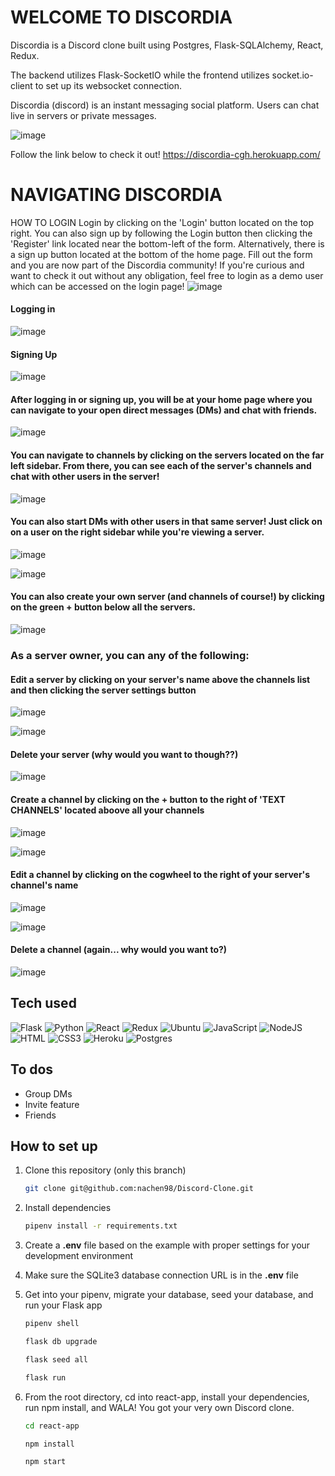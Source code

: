 # WELCOME TO DISCORDIA
Discordia is a Discord clone built using Postgres, Flask-SQLAlchemy, React, Redux.

The backend utilizes Flask-SocketIO while the frontend utilizes socket.io-client to set up its websocket connection.

Discordia (discord) is an instant messaging social platform. Users can chat live in servers or private messages.

![image](https://user-images.githubusercontent.com/60123981/197452743-b8948698-c7e6-4a39-abfe-5a43d3508e25.png)


Follow the link below to check it out!
https://discordia-cgh.herokuapp.com/


# NAVIGATING DISCORDIA
HOW TO LOGIN
Login by clicking on the 'Login' button located on the top right. You can also sign up by following the Login button then clicking the 'Register' link located near the bottom-left of the form. Alternatively, there is a sign up button located at the bottom of the home page. Fill out the form and you are now part of the Discordia community! If you're curious and want to check it out without any obligation, feel free to login as a demo user which can be accessed on the login page!
![image](https://user-images.githubusercontent.com/60123981/197449850-140ce60c-f75d-4858-96a2-a7c70c897336.png)


#### Logging in
![image](https://user-images.githubusercontent.com/60123981/197450031-fb8dacc7-6610-4f96-9e7e-0800612660e5.png)


#### Signing Up
![image](https://user-images.githubusercontent.com/60123981/197450084-3e7e3f8a-9534-4871-b5ad-2ac5540311c4.png)


#### After logging in or signing up, you will be at your home page where you can navigate to your open direct messages (DMs) and chat with friends.
![image](https://user-images.githubusercontent.com/60123981/197450313-b7d508c5-1b9a-48a5-bf7d-fcd03a4329d6.png)


#### You can navigate to channels by clicking on the servers located on the far left sidebar. From there, you can see each of the server's channels and chat with other users in the server!
![image](https://user-images.githubusercontent.com/60123981/197450354-21f83cfe-f6dd-4665-9a80-ed4be6914938.png)


#### You can also start DMs with other users in that same server! Just click on on a user on the right sidebar while you're viewing a server.
![image](https://user-images.githubusercontent.com/60123981/197452300-8e81a121-e93b-41ce-b025-3cc953e54210.png)

![image](https://user-images.githubusercontent.com/60123981/197452216-75b339f2-fa13-4aaa-83b7-c94d9e62ef0b.png)



#### You can also create your own server (and channels of course!) by clicking on the green + button below all the servers.
![image](https://user-images.githubusercontent.com/60123981/197450752-0e157210-d654-4fa1-b41a-83d468c9df4c.png)


### As a server owner, you can any of the following:

#### Edit a server by clicking on your server's name above the channels list and then clicking the server settings button
![image](https://user-images.githubusercontent.com/60123981/197450898-1d6135f1-1a57-4bd3-8041-35270bcec854.png)

![image](https://user-images.githubusercontent.com/60123981/197450918-ca1314bb-6005-4d28-b8ff-94c93277b985.png)


#### Delete your server (why would you want to though??)
![image](https://user-images.githubusercontent.com/60123981/197450944-af05479f-949f-45ac-8203-5a64aa5140d6.png)


#### Create a channel by clicking on the + button to the right of 'TEXT CHANNELS' located aboove all your channels
![image](https://user-images.githubusercontent.com/60123981/197451150-84d9c15c-941d-4d1e-8a6a-9bc474eea6e7.png)

![image](https://user-images.githubusercontent.com/60123981/197451032-6795d4b9-0e3a-45a8-9b81-f44d2350b0c5.png)


#### Edit a channel by clicking on the cogwheel to the right of your server's channel's name
![image](https://user-images.githubusercontent.com/60123981/197451112-d23dd9ff-bc02-4b06-9b59-a81c910158b5.png)

![image](https://user-images.githubusercontent.com/60123981/197451185-ffc45632-1639-40dd-8839-666cf401e663.png)


#### Delete a channel (again... why would you want to?)
![image](https://user-images.githubusercontent.com/60123981/197451259-b74d7d65-9f6f-4941-bfcf-4f786f6be7ed.png)


## Tech used
![Flask]([https://camo.githubusercontent.com/ea92b069447aaf7b6ed27965700bc66cd0f7a450d0af50e0253e51a[%E2%80%A6]5266c6f676f3d466c61736b266c6f676f436f6c6f723d626c61636b](https://camo.githubusercontent.com/ea92b069447aaf7b6ed27965700bc66cd0f7a450d0af50e0253e51af05ae73db/68747470733a2f2f696d672e736869656c64732e696f2f62616467652f466c61736b2d4244424442443f7374796c653d666f722d7468652d6261646765266c6f676f3d466c61736b266c6f676f436f6c6f723d626c61636b))
![Python]([https://camo.githubusercontent.com/053ff5f8af42deab62b674620537307a2b9d52613eff9901ff014a0[%E2%80%A6]66c6f676f3d507974686f6e266c6f676f436f6c6f723d626c61636b](https://camo.githubusercontent.com/053ff5f8af42deab62b674620537307a2b9d52613eff9901ff014a0d37f3e217/68747470733a2f2f696d672e736869656c64732e696f2f62616467652f507974686f6e2d2532334637444631453f7374796c653d666f722d7468652d6261646765266c6f676f3d507974686f6e266c6f676f436f6c6f723d626c61636b))
![React](https://img.shields.io/badge/react-%2320232a.svg?style=for-the-badge&logo=react&logoColor=%2361DAFB)
![Redux](https://img.shields.io/badge/redux-%23593d88.svg?style=for-the-badge&logo=redux&logoColor=white)
![Ubuntu](https://camo.githubusercontent.com/d6de31463470dd4540e7ece7849e6d38d423825f113ea4ae639f4dcfd0392d82/68747470733a2f2f696d672e736869656c64732e696f2f62616467652f5562756e74752d4539353432303f7374796c653d666f722d7468652d6261646765266c6f676f3d7562756e7475266c6f676f436f6c6f723d7768697465)
![JavaScript](https://img.shields.io/badge/javascript-%23323330.svg?style=for-the-badge&logo=javascript&logoColor=%23F7DF1E)
![NodeJS](https://img.shields.io/badge/node.js-6DA55F?style=for-the-badge&logo=node.js&logoColor=white)
![HTML](https://camo.githubusercontent.com/49fbb99f92674cc6825349b154b65aaf4064aec465d61e8e1f9fb99da3d922a1/68747470733a2f2f696d672e736869656c64732e696f2f62616467652f68746d6c352d2532334533344632362e7376673f7374796c653d666f722d7468652d6261646765266c6f676f3d68746d6c35266c6f676f436f6c6f723d7768697465)
![CSS3](https://camo.githubusercontent.com/e6b67b27998fca3bccf4c0ee479fc8f9de09d91f389cccfbe6cb1e29c10cfbd7/68747470733a2f2f696d672e736869656c64732e696f2f62616467652f637373332d2532333135373242362e7376673f7374796c653d666f722d7468652d6261646765266c6f676f3d63737333266c6f676f436f6c6f723d7768697465)
![Heroku](https://camo.githubusercontent.com/d18f98a93a8ca015503870e592f96dbdf86f41048e9de1fbbbd4b2dcc7c456b1/68747470733a2f2f696d672e736869656c64732e696f2f62616467652f6865726f6b752d2532333433303039382e7376673f7374796c653d666f722d7468652d6261646765266c6f676f3d6865726f6b75266c6f676f436f6c6f723d7768697465)
![Postgres](https://img.shields.io/badge/postgres-%23316192.svg?style=for-the-badge&logo=postgresql&logoColor=white)

## To dos

 - Group DMs
 - Invite feature
 - Friends

## How to set up

1. Clone this repository (only this branch)

   ```bash
   git clone git@github.com:nachen98/Discord-Clone.git
   ```

2. Install dependencies

      ```bash
      pipenv install -r requirements.txt
      ```
3. Create a **.env** file based on the example with proper settings for your
   development environment
   
4. Make sure the SQLite3 database connection URL is in the **.env** file

5. Get into your pipenv, migrate your database, seed your database, and run your Flask app

   ```bash
   pipenv shell
   ```

   ```bash
   flask db upgrade
   ```

   ```bash
   flask seed all
   ```

   ```bash
   flask run
   ```

6. From the root directory, cd into react-app, install your dependencies, run npm install, and WALA! You got your very own Discord clone.

   ```bash
   cd react-app
   ```

   ```bash
   npm install
   ```
   
   ```bash
   npm start
   ```
